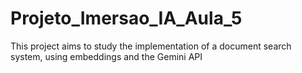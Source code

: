 # Projeto_Imersao_IA_Aula_5
This project aims to study the implementation of a document search system, using embeddings and the Gemini API
